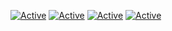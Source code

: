 [![Active](https://img.shields.io/badge/Programming%20Experience-7%20Years-blue?style=flat-square&logo=https://simpleicons.org/icons/csharp.svg)](https://www.github.com/ZelliDev)
[![Active](https://img.shields.io/badge/Langages-C%23%20%2F%20Q%23%20%2F%20Vb.Net-blue?style=flat-square)](https://www.github.com/ZelliDev)
[![Active](https://img.shields.io/badge/Discord-Prof%20Zelly%5BLeader%20Overdrive%5D%236666-blue?style=flat-square&logo=discord)](https://www.github.com/ZelliDev)
[![Active](https://img.shields.io/badge/C%23%20Skill-%E2%98%85%E2%98%85%E2%98%85%E2%98%85%E2%98%85%20(100)-green?style=flat-square)](https://www.github.com/ZelliDev)

